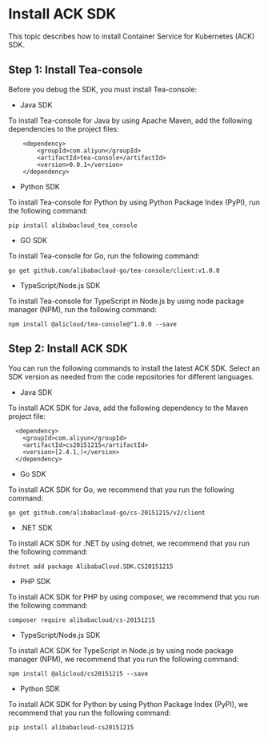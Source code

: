 # Install ACK SDK

This topic describes how to install Container Service for Kubernetes \(ACK\) SDK.

## Step 1: Install Tea-console

Before you debug the SDK, you must install Tea-console:

-   Java SDK

To install Tea-console for Java by using Apache Maven, add the following dependencies to the project files:

```
	<dependency>
  		<groupId>com.aliyun</groupId>
  		<artifactId>tea-console</artifactId>
  		<version>0.0.1</version>
	</dependency>
```

-   Python SDK

To install Tea-console for Python by using Python Package Index \(PyPI\), run the following command:

```
pip install alibabacloud_tea_console
```

-   GO SDK

To install Tea-console for Go, run the following command:

```
go get github.com/alibabacloud-go/tea-console/client:v1.0.0
```

-   TypeScript/Node.js SDK

To install Tea-console for TypeScript in Node.js by using node package manager \(NPM\), run the following command:

```
npm install @alicloud/tea-console@^1.0.0 --save
```

## Step 2: Install ACK SDK

You can run the following commands to install the latest ACK SDK. Select an SDK version as needed from the code repositories for different languages.

-   Java SDK

To install ACK SDK for Java, add the following dependency to the Maven project file:

```
  <dependency>
    <groupId>com.aliyun</groupId>
    <artifactId>cs20151215</artifactId>
    <version>[2.4.1,)</version>
  </dependency>
```

-   Go SDK

To install ACK SDK for Go, we recommend that you run the following command:

```
go get github.com/alibabacloud-go/cs-20151215/v2/client
```

-   .NET SDK

To install ACK SDK for .NET by using dotnet, we recommend that you run the following command:

```
dotnet add package AlibabaCloud.SDK.CS20151215
```

-   PHP SDK

To install ACK SDK for PHP by using composer, we recommend that you run the following command:

```
composer require alibabacloud/cs-20151215
```

-   TypeScript/Node.js SDK

To install ACK SDK for TypeScript in Node.js by using node package manager \(NPM\), we recommend that you run the following command:

```
npm install @alicloud/cs20151215 --save
```

-   Python SDK

To install ACK SDK for Python by using Python Package Index \(PyPI\), we recommend that you run the following command:

```
pip install alibabacloud-cs20151215
```


